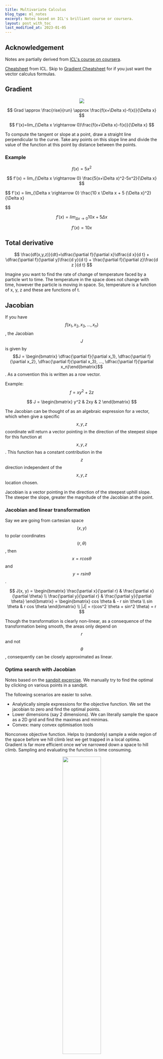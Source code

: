 ```yaml
---
title: Multivariate Calculus
blog_type: ml_notes
excerpt: Notes based on ICL's brilliant course or coursera.
layout: post_with_toc
last_modified_at: 2023-01-05
---
```


## Acknowledgement
Notes are partially derived from [ICL's course on coursera](https://www.coursera.org/learn/multivariate-calculus-machine-learning/home/welcome).

[Cheatsheet](/assets/Docs/posts/ml_notes/mv-calc-cheat-sheet.pdf) from ICL. Skip to [Gradient Cheatsheet](#gradient-cheatsheet) for if you just want the vector calculus formulas.

## Gradient
<center>
<img src="/assets/Images/posts/ml_notes/gradient-basics.png" />
</center>

$$
Grad \approx \frac{rise}{run} \approx \frac{f(x+\Delta x)-f(x)}{\Delta x}
$$

$$
f'(x)=lim_{\Delta x \rightarrow 0}\frac{f(x+\Delta x)-f(x)}{\Delta x}
$$

To compute the tangent or slope at a point, draw a straight line perpendicular to the curve. Take any points on this slope line and divide the value of the function at this point by distance between the points.
### Example

$$
f(x) = 5x^2
$$

$$
f'(x) = lim_{\Delta x \rightarrow 0} \frac{5(x+\Delta x)^2-5x^2}{\Delta x}
$$

$$
f'(x) = lim_{\Delta x \rightarrow 0} \frac{10 x \Delta x + 5 {\Delta x}^2}{\Delta x}

$$

$$
f'(x) = lim_{\Delta x \rightarrow 0} 10x + 5\Delta x
$$

$$
f'(x) = 10x
$$

## Total derivative

$$
\frac{df(x,y,z)}{dt}=\dfrac{\partial f}{\partial x}\dfrac{d x}{d t} + \dfrac{\partial f}{\partial y}\frac{d y}{d t} + \frac{\partial f}{\partial z}\frac{d z }{d t}
$$

Imagine you want to find the rate of change of temperature faced by a particle wrt to time. The temperature in the space does not change with time, however the particle is moving in space. So, temperature is a function of x, y, z and these are functions of t.

## Jacobian
If you have $$f(x_1, x_2, x_3, ..., x_n)$$, the Jacobian $$J$$ is given by $$J = \begin{bmatrix} \dfrac{\partial f}{\partial x_1}, \dfrac{\partial f}{\partial x_2}, \dfrac{\partial f}{\partial x_3}, ..., \dfrac{\partial f}{\partial x_n}\end{bmatrix}$$. As a convention this is written as a row vector.

Example:
$$
f = xy^2 + 2z
$$

$$
J = \begin{bmatrix}    y^2 & 2xy & 2 \end{bmatrix}
$$

The Jacobian can be thought of as an algebraic expression for a vector, which when give a specific $$x, y, z$$ coordinate will return a vector pointing in the direction of the steepest slope for this function at $$x, y, z$$. This function has a constant contribution in the $$z$$ direction independent of the $$x,y,z$$ location chosen.

Jacobian is a vector pointing in the direction of the steepest uphill slope. The steeper the slope, greater the magnitude of the Jacobian at the point.

### Jacobian and linear transformation

Say we are going from cartesian space $$(x, y)$$ to polar coordinates $$(r, \theta)$$, then $$x=r cos\theta$$ and $$y = r sin \theta$$.

$$
J(x, y) = \begin{bmatrix}
    \frac{\partial x}{\partial r} & \frac{\partial x}{\partial \theta} \\
    \frac{\partial y}{\partial r} & \frac{\partial y}{\partial \theta}
\end{bmatrix} = \begin{bmatrix}
    cos \theta & - r sin \theta \\
    sin \theta & r cos \theta
\end{bmatrix} \\
|J| = r(cos^2 \theta + sin^2 \theta) = r
$$

Though the transformation is clearly non-linear, as a consequence of the transformation being smooth, the areas only depend on $$r$$ and not $$\theta$$, consequently can be closely approximated as linear.

### Optima search with Jacobian
Notes based on the [sandpit excercise](https://www.coursera.org/learn/multivariate-calculus-machine-learning/ungradedLab/uB8GO/the-sandpit-part-2/). We manually try to find the optimal by clicking on various points in a sandpit.

The following scenarios are easier to solve.
- Analytically simple expressions for the objective function. We set the jacobian to zero and find the optimal points.
- Lower dimensions (say 2 dimensions). We can literally sample the space as a 2D grid and find the maximas and minimas.
- Convex: many convex optimisation tools

Nonconvex objective function. Helps to (randomly) sample a wide region of the space before we hill climb lest we get trapped in a local optima. Gradient is far more efficient once we've narrowed down a space to hill climb. Sampling and evaluating the function is time consuming.
<div align="center">
<a href="/assets/Images/posts/ml_notes/mvariate-calc/sandpit.png"><img src="/assets/Images/posts/ml_notes/mvariate-calc/sandpit.png" width="50%"></a>
</div>
Irregular (non-smooth) surfaces in the objective function lead to noisy gradients, making it difficult to trust the direction of steepest slope based on a single gradient.

## Hessian
Second order derivative of a function of n variables. Apply the Jacobian to the Jacobian. For the function $$f(x, y, z)$$

$$ H = \begin{bmatrix}
    \frac{\partial^2 f}{\partial x^2} & \frac{\partial^2 f}{\partial x \partial y} & \frac{\partial^2 f}{\partial x \partial z} \\
    \frac{\partial^2 f}{\partial x \partial y} & \frac{\partial^2 f}{\partial y^2} & \frac{\partial^2 f}{\partial y \partial z} \\
    \frac{\partial^2 f}{\partial x \partial z} & \frac{\partial^2 f}{\partial y \partial z} & \frac{\partial^2 f}{\partial z^2}
\end{bmatrix}$$

The Hessian is symmetric. There is [a relationship](https://stats.stackexchange.com/a/261865) between the Hessian and the covariance/fisher information matrix (outside the scope of this doc).

### Hessian examples
$$ f = x^2 + y^2 ,  J = \begin{bmatrix} 2x  & 2y \end{bmatrix} , H = \begin{bmatrix} 2 & 0 \\ 0 & 2 \end{bmatrix}, |H| =4 $$

This function clearly has circular contours with f=(0,0) being the minima. It's easy to see that at $$x=0, y=0, J =0$$, hence this has to be an optima.

> If the determinant of the hessian is positive, then the point is either a minimum or a maximum. And if the first entry of the hessian is positive, it is a minimum. If the determinant is non-positive, we have a saddle point (inflection point). Example: $$x^2 - y^2$$ at $$(0, 0)$$, $$ \| H \| = -4 $$. See [math.stackexchange](https://math.stackexchange.com/a/1985915)
> for details.

## Real world is painful
In real life, we often don't have an analytical form for the objective function. We instead use the finite difference method (numerical methods) to approximate the gradient/hessian at a given starting point and continue hill climbing.

Also often the space can discontinuities (RELu function). Additionally, could have rough edges leading to untrustworthy gradients.

$$ J = \begin{bmatrix}
\frac{f(x+ \Delta x, y) - f(x, y)}{\Delta x} & \frac{f(x, y + \Delta y) - f(x, y)}{\Delta y}
\end{bmatrix}$$

If $$\Delta$$ is too large it will be a bad approximation, if too small we will have numerical issues ($$\Delta f$$ will be a small divided by a small number $$\Delta x$$). One solution is to take the gradient at a few step sizes and take the average (sample around the point).

## Multivariate chain rule
Let $$f(x_1, x_2, ..., x_n) = f(\mathbf{x})$$

$$

\begin{align*}
\frac{d f (\mathbf{x})}{ d t } &=
\frac{\partial f}{\partial x_1} \frac{d x_1}{dt} + \frac{\partial f}{\partial x_2} \frac{d x_2}{dt}
+ ... + \frac{\partial f}{\partial x_n} \frac{d x_n}{dt} \\
&= \begin{bmatrix}
\frac{\partial f}{\partial x_1} & \frac{\partial f}{\partial x_2} &  ...& \frac{\partial f}{\partial x_n}
\end{bmatrix} \begin{bmatrix}
\frac{d x_1}{dt} \\
\frac{d x_2}{dt}\\
\vdots\\
\frac{d x_n}{dt}
\end{bmatrix} \\
&= \frac{\partial f}{\partial \mathbf{x}} \frac{d \mathbf{x}}{d t}\\
\frac{d f (\mathbf{x})}{ d t } &= J_f \frac{d \mathbf{x}}{d t}
\end{align*}
$$

### Chaining vectors in differentiation
Let $$f(\mathbf{x}(\mathbf{u}(t)))$$
$$
\begin{align*}
f(\mathbf{x}) &= f(x_1, x_2) \\
x(\mathbf{u})&=\begin{bmatrix}
x_1(u_1, u_2) \\
x_2(u_1, u_2)
\end{bmatrix}\\
u(t) &= \begin{bmatrix}
u_1(t) \\ u_2(t)
\end{bmatrix}\\
\frac{df}{dt} &= \frac{\partial f}{\partial \mathbf{x}}\frac{\partial \mathbf{x}}{\partial \mathbf{u}} \frac{d\mathbf{u}}{dt}\\
&= \begin{bmatrix}
\frac{\partial f}{\partial x_1} & \frac{\partial f}{\partial x_2}
\end{bmatrix} \begin{bmatrix}
\frac{\partial x_1}{\partial u_1} & \frac{\partial x_1}{\partial u_2} \\
\frac{\partial x_2}{\partial u_1} & \frac{\partial x_2}{\partial u_2}
\end{bmatrix}
\begin{bmatrix}
\frac{d u_1}{dt} \\
\frac{d u_2}{dt}
\end{bmatrix} \\
&= J_{f\mathbf{x}} J_{\mathbf{xu}}J_{\mathbf{u}t}
\end{align*}
$$

## Backprop

Simple 1-D example

$$ \begin{align*}
a^{(1)} &= \sigma \left(w a^{(0)} +b\right) \\
C(w, b) &= (y - a^{(1)})^2\\
\frac{\partial C}{\partial w} &= \frac{\partial C}{\partial a^{(1)}} \frac{\partial a^{(1)}}{\partial w} \\
\frac{\partial C}{\partial b} &= \frac{\partial C}{\partial a^{(1)}} \frac{\partial a^{(1)}}{\partial b} \\
\end{align*}
$$

We can simplify this by

$$ \begin{align*}
z^{(1)} &= w a^{(0)} +b \\
a^{(1)} &= \sigma \left(z^{(1)}\right) \\
C(w, b) &= (y - a^{(1)})^2\\
\frac{\partial C}{\partial w} &= \frac{\partial C}{\partial a^{(1)}} \frac{\partial a^{(1)}}{\partial z^{(1)}} \frac{\partial z^{(1)}}{\partial w} \\
\frac{\partial C}{\partial b} &= \frac{\partial C}{\partial a^{(1)}}\frac{\partial a^{(1)}}{\partial z^{(1)}} \frac{\partial z^{(1)}}{\partial b} \\
\end{align*}
$$

For multivariate case

$$
\begin{align*}
\mathbf{z}^{(L)} &= \mathbf{W} \cdot \mathbf{a}^{(L-1)} + \mathbf{b^{(L)}} \\
\mathbf{a^{(L)}} &= \sigma \left(\mathbf{z^{(L)}} \right) \\
\mathbf{r} &=  \mathbf{y}-\mathbf{a^{(L)}} \\
C &= \mathbf{r}^T \cdot \mathbf{r}\\
\end{align*}
$$

For n layers,

$$
\begin{align*}
\frac{\partial C_k}{\partial \mathbf{W}^{(i)}} &= \frac{\partial C_k}{\partial
\mathbf{a}^{(N)}} \underbrace{\frac{\partial \mathbf{a}^{(N)}}{\partial \mathbf{a}^{(N-1)}} \frac{\partial \mathbf{a}^{(N-1)}}{\partial \mathbf{a}^{(N-2)}} \ldots \frac{\partial \mathbf{a}^{(i+1)}}{\partial \mathbf{a}^{(i)}} }_{\text{from layer } N \text{ to layer } i} \frac{\partial
\mathbf{a}^{(i)}}{\partial \mathbf{z}^{(i)}} \frac{\partial
\mathbf{z}^{(i)}}{\partial \mathbf{W}^{(i)}}
\end{align*}
$$

$$
\begin{align*}
J_{(m\times n)} = \frac{\partial a^{(i+1)}_{(m\times 1)}}{\partial a^{(i)}_{(n \times 1)}} &= \frac{\partial a^{(i+1)}}{\partial z^{(i+1)}} \frac{\partial z^{(i+1)}}{\partial a^{(i)}}\\
 &= \sigma'( z^{(i+1)})_{(m\times m)} W^{(i+1)}_{(m \times n)}
\end{align*}
$$

## Activation functions in NN
### Sigmoid
$$tanh$$, logistic function, $$\sigma(\mathbf{z}) = \frac{1}{1 + \exp(-\mathbf{z})}$$. For the logistic activation function, each output node is between 0-1 or can be thought of as a probability (bernoulli variable). However the sum of the probabilities of the last layer will clearly not be 1, each output refers to an individual probabilty or bernoulli variable. If you want a multi-class classifier or multinomial variable, then you can use the softmax function, $$ \tau^{(L)} = exp(z^{(L)}), \widehat{y} = \dfrac{\tau^{(L)}}{\sum_{j}\tau^{(L)}_j}$$ .


### Grad of activation functions and the Hadamard product
If we choose, tanh or logistic activation function then $$\frac{\partial \mathbf{a}}{\partial \mathbf{z}}_{(n\times n)}=\sigma'(\mathbf{z})_{(n \times n)}$$ is a diagonal matrix. This is because the activation of the i-th node of the output layer only depends on the $$z_i$$. We can get away without constructing the diagonal matrix.


$$
\begin{align*}
\frac{\partial C}{\partial \mathbf{z}^{(L)}}_{(n\times 1)} &=  \frac{\partial C}{\partial \mathbf{a}^{(L)}}_{(n\times 1)} \odot tr\left(\frac{\partial \mathbf{a}^{(L)}}{\partial \mathbf{z}^{(L)}}_{(n\times n)}\right) \\
&=   \left[ 2 (\mathbf{y}-\mathbf{a^{(L)}})_{(n\times 1)} \right] \odot \sigma'(\mathbf{z}^{(L)})_{(n \times 1)}
\end{align*}
$$

The $$\odot$$ is the [**Hadamard product**](https://en.wikipedia.org/wiki/Hadamard_product_(matrices)) or the pointwise multiplication product.

This only applies to activation functions which are not dependent on the other nodes of the input.

## Optimisation: Linearlisation, Power Series and Taylor Series

### Summary
The idea here is to approximate the unknown objective function with a n-degree polynomial, usually 1st or 2nd degree polynomial. We minimise this polynomial iteratively moving closer to the minimum of the objective function. The hope is locally a smooth function behaves similar to a simpler polynomial function.

We find the $$\arg\min$$ of the polynomial by differentiating it and solving the parameters for the derivative equal to zero. For a degree-1 polynomial the minimum is where the slope ($$f'(x_0)$$) is zero. We instead move in the direction steepest downward slope with some arbitrary step-size. For a degree-2 polynomial the minimum is exactly at $$ \Delta x = -\frac{f'(x_0)}{f''(x_0)}$$.

$$
\begin{align*}
f(x_0 + \Delta x) &= f(x_0) + f'(x_0)\Delta x + \frac{1}{2} f''(x_0)\Delta x^2 \\
\partial_{\Delta x} f(x_0 + \Delta x) &= \partial_{\Delta x} \left\{f(x_0) + f'(x_0)\Delta x + \frac{1}{2} f''(x_0)\Delta x^2\right\} = 0 \\
0 &= f'(x_0) + f''(x_0) \Delta x  \\
 \Delta x &= - \frac{f'(x_0)}{f''(x_0)}
\end{align*}
$$

### Power series approximations
$$g(x)$$ is a power series, $$ g(x) = a+bx+cx^2+\ldots$$
Hope is to represent or approximate a general function $$f(x)$$ with a polynomial function
$$g(x)$$.
{% include image.html id="/assets/Images/posts/ml_notes/mvariate-calc/power-series.png" %}

where $$g_0(x), g_1(x), g_2(x)$$ are called the **truncated series**. These are the the
zeroth, first and second order approximations respectively.

If you have a well-behaved function (smooth, ie., continuous and infinitely differentiable), then the value of the function anywhere can be derived
by simply knowing the values of all the infinite differentials at any single point.


### Taylor series
We can derive the taylor series to follow by essentially taking a polynomial, say
$$g(x)= ax + b$$, differentiating it once and setting it's slope to the first derivate of the
function $$f(x)$$ at a point $$x_0$$, $$a=f'(x_0)$$. Now let's take $$g(x) = ax^2 + bx + c$$,
differentiating twice and equating the second-derivative we get $$ 2a = f''(x_0)$$. Doing this
once more we get $$(2)(3) a = f'''(x_0)$$. It's clear that the coefficient of the $$n-th$$
power of the $$g(x)$$ function is simply $$\frac{f^{(n)}(x_0)}{n!}$$.

#### 1-D

$$
f(x) = \frac{f(x) (x-a)^0}{0!} + \frac{f'(x) (x-a)^1}{1!} + \frac{f''(x) (x-a)^2}{2!}
+ \ldots + \frac{f^{(n)}(x) (x-a)^n}{n!} + \ldots
$$

$$ f(x) = \sum_{n=0}^{\infty} \frac{f^{(n)}(a)(x-a)^n}{n!} $$

When $$a=0$$, the Taylor series becomes the **Maclaurin series**.

More often this is expressed as

$$
f(x + \Delta x) = \sum_{n=0}^{\infty} \frac{f^{(n)}(x)(\Delta x)^n}{n!}\\
\boxed{f(x + \Delta x) = f(x) + f'(x)\Delta x + \frac{f''(x)(\Delta x)^2}{2!} + \ldots}
$$

Rearranging,

$$
\begin{align*}
f'(x) &= \frac{f(x + \Delta x) - f(x)}{\Delta x} - \frac{f''(x)(\Delta x)}{2!} - \ldots \\
f'(x) &= \frac{f(x + \Delta x) - f(x)}{\Delta x} - O(\Delta x)
\end{align*}
$$

we can see that if we use the finite difference method to approximate the gradient
of a function (using the secant instead of the tangent), the error of our estimate of
our gradient will be of the order $$O(\Delta x)$$. This is because for the region near
$$x$$, $$\Delta x$$ is small, hence highers powers of $$\Delta x$$ and consequently higher
order differentials  will have increasingly diminishing contribution to the
value of the function near $$x$$.





#### 2-D
For a 2-D, case we can explicitly write this out

$$
\begin{align*}
f(x+\Delta x, y + \Delta y) = &f(x,y) \\
                            &+ [\partial_x f(x, y) \Delta x + \partial_y f(x, y) \Delta y] \\
                            &+ \frac{1}{2}[\partial_{xx} f(x, y) (\Delta x)^2 + 2 \partial_{xy} f(x, y) \Delta x \Delta y + \partial_{yy} f(x, y) (\Delta y)^2]\\
                            &+ \ldots
\end{align*}
$$

It's easy to see how the higher order terms will take on the binomial expansion form.

#### Multivariate
In a multivariate setting the taylor series can be extrapolated as

$$
\boxed{f(\mathbf{x} + \Delta \mathbf{x}) = f(\mathbf{x}) + \frac{1}{1!}J_f (\Delta \mathbf{x}) + \frac{1}{2!}\Delta \mathbf{x}^T H_f  \Delta \mathbf{x} + \ldots}
$$

### Newton-Raphson method

The below is just to inspire iterative methods.

{% include image.html id="/assets/Images/posts/ml_notes/mvariate-calc/newton-method.png" %}

This method also applies to complex roots of a function.

#### Failure mode
If you begin your guess of the solution around a local minimum, then the iteration
will get stuck and jiggle about the minimum until it escapes by chance. Some times
this can form cycles where it will never get out.

#### With scipy
``` python
from scipy import optimize

def f(x):
    return x**2 + 2*x/3 - 7

optimize.newton(f, x0=2)
```

## Gradient descent

Let $$f(\mathbf{x})$$ be the objective function we are optimising (we want to find **_a minimum_** of this function).

### First order
We want to move in the direction of the sleepest slope downwards. This is essentially the Gradient or the Jacobian of the function at this point.

We are approximating the function with a degree one polynomial. To find the mimumum of this function, let's differentiate and set it to 0.

$$
\begin{align*}
f(\mathbf{x_0}+\Delta \mathbf{x}) &= f(\mathbf{x_0}) + \mathbf{J}\Delta \mathbf{x} \\
\partial_{\Delta \mathbf{x}} f(\mathbf{x_0}+\Delta \mathbf{x}) &= \partial_{\Delta \mathbf{x}}  \{f(\mathbf{x_0}) + \mathbf{J}\Delta \mathbf{x}\} = 0 \\
J &= 0
\end{align*}
$$

This is redundant. We have defined the minimum is where the slope (or grad) is 0.

$$
\begin{align*}
\mathbf{x}_{new} &= \mathbf{x}_{old} - \gamma J^T_{f@{\mathbf{x}_{old}}}\\
\mathbf{x}_{new} &= \mathbf{x}_{old} - \gamma \nabla_{f@{\mathbf{x}_{old}}}
\end{align*}
$$
{% include image.html id="/assets/Images/posts/ml_notes/mvariate-calc/grad-descent.png" %}

Above we use the first-order approximation and follow the gradient down the slope. However since we don't know how to set the step-size $$\gamma$$ we can bounce around the optimum.

### Second order

Using the Hessian we can automatically set the step size. This would lead us to either the maximum or the minimum.

We are approximating the function with a degree two polynomial (2nd order Taylor series expansion). To find the mimumum of this function, let's differentiate and set it to 0. To make the math cleaner, let's make the Jacobian a column vector.

$$
\begin{align*}
f(\mathbf{x_0}+\Delta \mathbf{x}) &= f(\mathbf{x_0}) + \Delta \mathbf{x}^T \mathbf{J}_{f(\mathbf{x_0})} + \frac{1}{2} \Delta \mathbf{x}^T \mathbf{H}_{f(x_0)} \Delta \mathbf{x}\\
\partial_{\Delta \mathbf{x}} f(\mathbf{x_0}+\Delta \mathbf{x}) &= \partial_{\Delta \mathbf{x}}  \left\{f(\mathbf{x_0}) + \Delta \mathbf{x}^T \mathbf{J} + \frac{1}{2} \Delta \mathbf{x}^T \mathbf{H} \Delta \mathbf{x}\right\} = 0 \\
0 &= \mathbf{J} +  \mathbf{H} \Delta \mathbf{x}
\end{align*}
$$

$$\boxed{\mathbf{\Delta x} = -\mathbf{H^{-1}J}}$$

{% include image.html id="/assets/Images/posts/ml_notes/mvariate-calc/grad-descent-hessian.png" %}


### Hybrid method

If we are sufficiently close to a stationary point already, the Hessian method will find it in relatively few steps. Though in most cases, the step size is too large, and can even change the direction up hill.

We can try a hybrid method which tries the Hessian unless the step would be too big, or it would point backwards, in which case it goes back to using steepest descent.

``` python
def next_step(f, J, H) :
    gamma = 0.5
    step = -linalg.inv(H) @ J
    if step @ -J <= 0 or linalg.norm(step) > 2 :
        step = -gamma * J
    return step
```

{% include image.html id="/assets/Images/posts/ml_notes/mvariate-calc/grad-descent-hybrid.png" %}


## Lagrange multipliers & constrained optimisation
<div style="text-align: center">
{% include youtube.html id="5A39Ht9Wcu0" width="40%" height="100%" %}
</div>

Say we have an objective function $$f(x,y)=x^2y$$ that we would like to optimise. However,
we would like to constraint to solutions which lie on the circle $$g(x,y)=x^2+y^2=a^2$$.
Lagrange noticed that this happens when the surface of the objective function $$f(x,y)$$
and the constraint function $$g(x,y)$$ just touch each other. That is the gradient of the
functions are pointing the in same or the opposite direction. Imagine a small sphere
touching either the inside or the outside of a larger sphere.

{% include image.html id="/assets/Images/posts/ml_notes/mvariate-calc/lagrange-grads.png" width="30%" %}

The above observation can be formalised as $$\nabla f = \lambda \nabla g$$, where $$\lambda$$ is
called the lagrange multiplier. In the above example

$$
\begin{align*}
f(x,y)&=x^2y \\
g(x,y)&=x^2+y^2=a^2 \\
\nabla f(x, y) &= \begin{bmatrix}
    2xy \\ x^2
\end{bmatrix} \\
\nabla g(x, y) &= \begin{bmatrix}
    2x \\ 2y
\end{bmatrix} \\
\nabla f(x, y) &= \lambda \nabla g(x, y) \\
\end{align*}
$$

$$
\begin{align}
2xy = 2x \lambda &=> \lambda = y \\
x^2 = 2\lambda y &=> x^2 = 2 y^2 => x = \pm \sqrt{2} y \\
x^2 + y^2 = a^2 &=> 3y^2 = a^2 => y \pm \sqrt{\frac{2}{3}} a
\end{align}
$$

So through the grads, we had two equations with 3 unknowns, $$x, y$$ and $$\lambda$$. But we
had one equation from the constraint $$g(x)$$.

Another way to write the above would be to find the roots of the following equation.

$$
\begin{align}
\nabla L(x, y, \lambda) = \begin{bmatrix}
    \nabla_x f(x, y) - \lambda \nabla_x g(x,y) \\
    \nabla_y f(x, y) - \lambda \nabla_y g(x,y) \\
    - g(x,y)
\end{bmatrix} &= \begin{bmatrix}
    0 \\ 0 \\ 0
\end{bmatrix}
\end{align}
$$

In other words, in a 3-D parameter space of $$(x, y, \lambda)$$ , we want to find where
$$\nabla L(x, y, \lambda)$$ goes to zero. We can find this with root finding algorithms
like Newton-Raphson.

$$\nabla \mathcal{L}$$ because it can  be written as the gradient (over
$$x, y,$$ and $$\lambda$$) of a scalar function
$$\mathcal{L}(\mathbf{x} \lambda)= f(\mathbf{x})− \lambda g(\mathbf{x}) $$.

## Learnings from implementing gradient

Tried to gradient descent through $$\exp\left(\frac{-2x^2 + y^2 -xy}{2}\right)$$. A trick
that worked well was to scale the step size by the inverse of the norm of the gradient.
Since the Gaussian reaches an asymptote quickly away from the mode, if we start
the descent from afar, the gradient is essentially zero and the step sizes are extremely
small, whereas close the the peak the gradient is fairly strong (large). Scaling the
step size by the inverse of the gradnorm, helps move quicker.

This works here as the gradients are derived analytically with little noise
(only from floating pt precision). If we were to do this with an objective function
approximated from data, inverse scaling with the grad norm with high variance,
can throw us off track.

<br/>

``` python
import numpy as np
from numpy import linalg

def f(x, y):
    return np.exp(-(2*x*x + y*y - x*y) / 2)

def gradf(xy):
    x, y = xy
    return np.array(
        [
            1/2 * (-4*x + y) * f(x, y),
            1/2 * (x - 2*y) * f(x, y)
        ],
    )

#########################
# Gradient descent
X = np.array([1, 1])
# History of gradient descent points.
GDX = np.zeros((100, 2))
i = 0
while i< 100_000:
    J = gradf(X)
    # NOTE: the inverse of the grad norm, helped move out of plateaus when beginning
    # from afar.
    X = X + 0.0001 / linalg.norm(J) * gradf(X)
    if i%1000 == 0:
        GDX[i//1000,:] = X
    i+= 1
```

{% include gradient_descent.html %}

## Gradient CheatSheet

Watch 20mins of [this lecture](https://youtu.be/2DYxT4OMAmw?list=PLRQmQC3wIq9zEMK0UjtLtmE65ob3ovSqe&t=1181).

{% include image.html id="/assets/Images/posts/ml_notes/mvariate-calc/vec-calc-cheatsheet.png" width="70%" %}


#### Gradient of scalar by vector

$$ \frac{\partial y}{\partial \mathbf{x}} =  \left[ \frac{\partial y}{\partial x_1},  \frac{\partial y}{\partial x_2}, ..., \frac{\partial y}{\partial x_n}  \right]$$

#### Gradient of vector by vector

$$ \frac{\partial \mathbf{y}}{\partial \mathbf{x}} = \begin{bmatrix}
     \frac{\partial y_1}{\partial x_1} & \frac{\partial y_1}{\partial x_2} & \ldots \frac{\partial y_1}{\partial x_n} \\
     \frac{\partial y_2}{\partial x_1} & \frac{\partial y_2}{\partial x_2} & \ldots \frac{\partial y_2}{\partial x_n} \\
    \vdots \\
     \frac{\partial y_m}{\partial x_1} & \frac{\partial y_m}{\partial x_2} & \ldots \frac{\partial y_m}{\partial x_n}
\end{bmatrix}
$$

#### Gradient of scalar by matrix

$$ \frac{\partial y}{\partial \mathbf{A}} = \begin{bmatrix}
     \frac{\partial y}{\partial A_{11}} & \frac{\partial y}{\partial A_{12}} & \ldots \frac{\partial y}{\partial A_{1n}} \\
     \frac{\partial y}{\partial A_{21}} & \frac{\partial y}{\partial A_{22}} & \ldots \frac{\partial y}{\partial A_{2n}} \\
    \vdots \\
     \frac{\partial y}{\partial A_{m1}} & \frac{\partial y}{\partial A_{m2}} & \ldots \frac{\partial y}{\partial A_{mn}} \\
\end{bmatrix}
$$

#### Gradient of vector by matrix
{% include image.html id="/assets/Images/posts/ml_notes/mvariate-calc/vec-by-mat-grad.png" width="70%" %}


## Advanced optimisation techniques
Given some loss function $$J(\theta)$$ and gradient $$\nabla_{\theta} J(\theta)$$, we can use more advanced optimisation algorithms than canonical gradient descent ie.,

$$\theta^{(i+1)} = \theta^{(i)} - \alpha \nabla_{\theta} J(\theta) $$

Some of these algorithms are LBFGS, BFGS and conjugate gradient descent. Some advantage include their ability to arrive at a reasonable learning rate themselves, usually a different one each time. This could be arrived at through the **Line Search** algorithm. They often converge faster than gradient descent.

## Convex optimisation

> **Credits for the images below: [Visually Explained](https://www.youtube.com/@VisuallyExplained) youtube channel.**<br/>
> [Youtube video series](https://youtu.be/AM6BY4btj-M).

### Optimisation

**Decision variable:** $$x \in \mathcal{R}^n$$

**Cost function:** $$f:\mathcal{R}^n \rightarrow \mathcal{R}$$

**Constraints**
* Equality constraints <br/>
$$ h(x)=0, i=1,...$$<br/>
Example: $$x_1+x_2+...= 0$$

* Inequality constraints<br/>
$$g(x) \leq 0 j=1, \dots$$<br/>
Example: $$x_1^2 + x_2^2 \leq x_3^2$$

The constraints, together form the feasible set.
#### Examples
##### Linear program
When the cost function $$f(x)$$, the equality constraints $$h(x),$$ and the inequality constraints $$g(x) $$ are all linear, the problem is called a **linear programming** problem.

To visualise linear functions $$f(x) = c^T x + d$$, either as a hyperplane or a normal vector.

**Hyperplane**

Think of a hyperplane as planes $$f(x)=0, f(x) =1, f(x) =2 ....$$.

{% include image.html id="/assets/Images/posts/ml_notes/mvariate-calc/hyperplane.png" width="40%" %}

Hyperplane divides a space
into three regions. The positive half space $$x_1+x_2+x_3>0$$, null region or the
hyperplane itself $$x_1+x_2+x_3=0$$ and the negative half space  $$x_1+x_2+x_3<0$$.
A linear inequality constraint will cut off a part of the feasible space.

{% include image.html id="/assets/Images/posts/ml_notes/mvariate-calc/feasible-region.png" width="40%" %}


##### Linear regression
In linear regression, we have no constraints but our cost function is simply $$|| \mathbf{Ax} - \mathbf{b}||^2$$, is a quadratic loss function.

##### Portfolio optimisation
You are given a list of assets like stocks. Goal to find which assets to buy and have finite budget (decision variable). You have to maximise profit (cost function). Constraints could be total budget and maximum volatility.

### Convexity
Three types of convexity
* Sets: A set is convex, all values between to elements of the set exist in the set. Imagine
a set a blob with a hole in it.
* Function: It's epigraph, the region of the space above the function is convex.
{% include image.html id="/assets/Images/posts/ml_notes/mvariate-calc/epigraph-fn.png" width="40%" %}
* Optimisation: The cost function, $$f(x)$$ is convex. The inequality constraints are convex
$$g_i(x) \leq 0, \forall i$$ and the equality constraint is linear, $$h_j(x)=0, \forall j$$. The equality
is linear because it can be written as two convex functions, $$h_j \leq 0 $$ and $$h_j \geq 0$$ and
this can only occur for a linear $$h_j(x)$$.

### Duality
* Sets: The definition above is internal. We can have an external definition. Take a hyperplane
that supports this set (the set falls on the positive regions of the hyperplane). A convex set
is such that if you take the intersection of the positive regions of all the support hyperplane
you recover the convex set. There can be infinitely many linear inequalities (hyperplane). Imagine
defining a circle, we need infinite tangents.
{% include image.html id="/assets/Images/posts/ml_notes/mvariate-calc/dual-cvx-set.png" width="40%" %}
* Functions: Duality let's you extrapolate the local behaviour of a function to the global
behaviour of the function. $$f(x)$$ is convex iff, if it's graph is always above it's tangent
hyperplanes for all values of x.
{% include image.html id="/assets/Images/posts/ml_notes/mvariate-calc/dual-cvx-fn.png" width="40%" %}
If you find the value where $$\nabla f(x) = 0$$, then it absolutely is global minima as it's
a flat hyperplane and all values of $$f(x)$$ need to be greater than this value. Using this
property we can solve the minimum of an **uncontrained optimisation of convex functions**
by taking the gradient and setting it to 0.
> We went from a gradient at a local point to a global property of this function.
